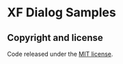 # XF Dialog Samples

## Copyright and license

Code released under the [MIT license](https://opensource.org/licenses/MIT).
